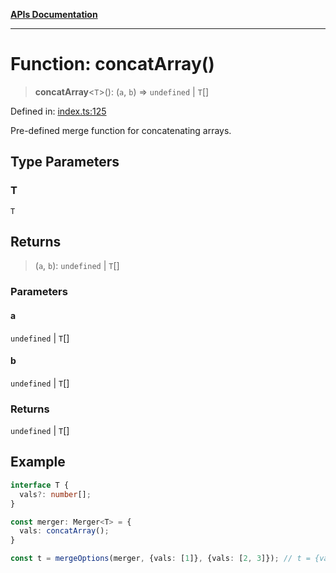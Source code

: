 [**APIs Documentation**](../README.md)

***

# Function: concatArray()

> **concatArray**\<`T`\>(): (`a`, `b`) => `undefined` \| `T`[]

Defined in: [index.ts:125](https://github.com/daidodo/merge-options/blob/66948b7775e5a512b4c74579757f94a75241911f/src/index.ts#L125)

Pre-defined merge function for concatenating arrays.

## Type Parameters

### T

`T`

## Returns

> (`a`, `b`): `undefined` \| `T`[]

### Parameters

#### a

`undefined` | `T`[]

#### b

`undefined` | `T`[]

### Returns

`undefined` \| `T`[]

## Example

```ts
interface T {
  vals?: number[];
}

const merger: Merger<T> = {
  vals: concatArray();
}

const t = mergeOptions(merger, {vals: [1]}, {vals: [2, 3]}); // t = {vals: [1, 2, 3]}
```
